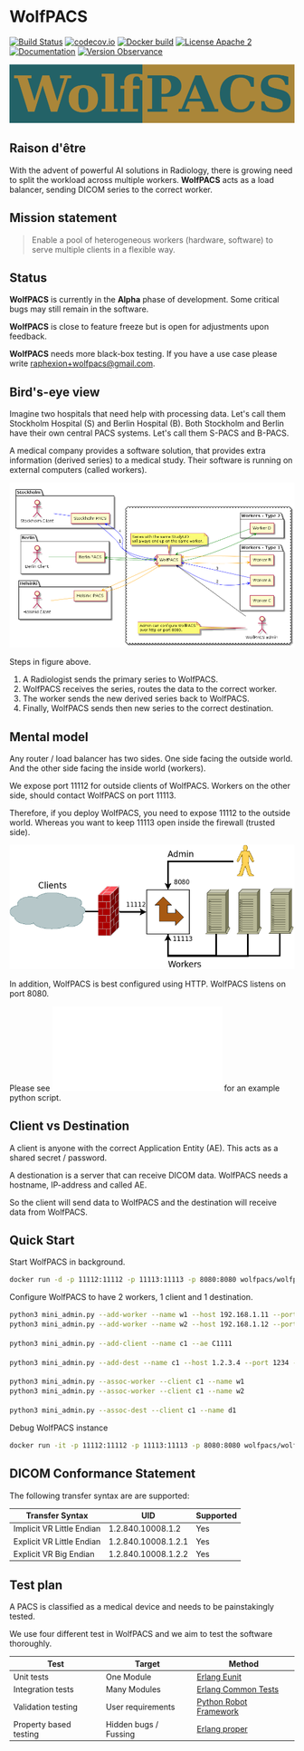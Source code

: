 # WolfPACS

[![Build Status](https://travis-ci.org/wolfpacs/wolfpacs.svg?branch=master)](https://travis-ci.org/wolfpacs/wolfpacs)
[![codecov.io](https://codecov.io/gh/wolfpacs/wolfpacs/coverage.svg?branch=master)](https://codecov.io/gh/wolfpacs/wolfpacs?branch=master)
[![Docker build](https://img.shields.io/docker/cloud/build/wolfpacs/wolfpacs.svg?color=green)](https://hub.docker.com/r/wolfpacs/wolfpacs)
[![License Apache 2](https://img.shields.io/badge/License-Apache2-blue.svg)](https://www.apache.org/licenses/LICENSE-2.0)
[![Documentation](https://img.shields.io/badge/documentation-documentation-yellowgreen)](https://wolfpacs.github.io/wolfpacs/)
[![Version Observance](https://img.shields.io/badge/semver-0.3.4-blue)](https://semver.org/)

![Logo](priv/logo.png)

## Raison d'être

With the advent of powerful AI solutions in Radiology,
there is growing need to split the workload across multiple workers.
**WolfPACS** acts as a load balancer, sending DICOM series to the correct worker.

## Mission statement

> Enable a pool of heterogeneous workers (hardware, software) to serve multiple clients in a flexible way.

## Status

**WolfPACS** is currently in the **Alpha** phase of development.
Some critical bugs may still remain in the software.

**WolfPACS** is close to feature freeze but is open for adjustments upon feedback.

**WolfPACS** needs more black-box testing. If you have a use case please write raphexion+wolfpacs@gmail.com.

## Bird's-eye view

Imagine two hospitals that need help with processing data.
Let's call them Stockholm Hospital (S) and Berlin Hospital (B).
Both Stockholm and Berlin have their own central PACS systems.
Let's call them S-PACS and B-PACS.

A medical company provides a software solution, that provides extra information
(derived series) to a medical study. Their software is running on external
computers (called workers).

![Logo](priv/dream1.png)

Steps in figure above.

1. A Radiologist sends the primary series to WolfPACS.
2. WolfPACS receives the series, routes the data to the correct worker.
3. The worker sends the new derived series back to WolfPACS.
4. Finally, WolfPACS sends then new series to the correct destination.

## Mental model

Any router / load balancer has two sides.
One side facing the outside world.
And the other side facing the inside world (workers).

We expose port 11112 for outside clients of WolfPACS.
Workers on the other side, should contact WolfPACS on port 11113.

Therefore, if you deploy WolfPACS, you need to expose 11112 to the outside world.
Whereas you want to keep 11113 open inside the firewall (trusted side).

![Logo](priv/mental-model.png)

In addition, WolfPACS is best configured using HTTP.
WolfPACS listens on port 8080.

Please see ![mini_admin.py](priv/mini_admin.py) for an example python script.

## Client vs Destination

A client is anyone with the correct Application Entity (AE). This acts as a shared secret / password.

A destionation is a server that can receive DICOM data.
WolfPACS needs a hostname, IP-address and called AE.

So the client will send data to WolfPACS and the destination will receive data from WolfPACS.

## Quick Start

Start WolfPACS in background.

```sh
docker run -d -p 11112:11112 -p 11113:11113 -p 8080:8080 wolfpacs/wolfpacs
```

Configure WolfPACS to have 2 workers, 1 client and 1 destination.

```sh
python3 mini_admin.py --add-worker --name w1 --host 192.168.1.11 --port 1111 --ae W1
python3 mini_admin.py --add-worker --name w2 --host 192.168.1.12 --port 2222 --ae W2

python3 mini_admin.py --add-client --name c1 --ae C1111

python3 mini_admin.py --add-dest --name c1 --host 1.2.3.4 --port 1234 --ae D1111

python3 mini_admin.py --assoc-worker --client c1 --name w1
python3 mini_admin.py --assoc-worker --client c1 --name w2

python3 mini_admin.py --assoc-dest --client c1 --name d1
```

Debug WolfPACS instance

```sh
docker run -it -p 11112:11112 -p 11113:11113 -p 8080:8080 wolfpacs/wolfpacs console
```

## DICOM Conformance Statement

The following transfer syntax are are supported:

| Transfer Syntax           | UID                 | Supported |
| ------------------------- | ------------------- | --------- |
| Implicit VR Little Endian | 1.2.840.10008.1.2   | Yes       |
| Explicit VR Little Endian | 1.2.840.10008.1.2.1 | Yes       |
| Explicit VR Big Endian    | 1.2.840.10008.1.2.2 | Yes       |

## Test plan

A PACS is classified as a medical device and needs to be painstakingly tested.

We use four different test in WolfPACS and we aim to test the software thoroughly.

| Test                   | Target                | Method                                                                           |
| ---------------------- | --------------------- | -------------------------------------------------------------------------------- |
| Unit tests             | One Module            | [Erlang Eunit](http://erlang.org/doc/apps/eunit/chapter.html)                    |
| Integration tests      | Many Modules          | [Erlang Common Tests](https://erlang.org/doc/apps/common_test/introduction.html) |
| Validation testing     | User requirements     | [Python Robot Framework](https://robotframework.org/)                            |
| Property based testing | Hidden bugs / Fussing | [Erlang proper](https://propertesting.com/)                                      |
